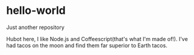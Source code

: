 # hello-world
Just another repository

Hubot here, I like Node.js and Coffeescript(that's what I'm made of!).
I've had tacos on the moon and find them far superior to Earth tacos.
